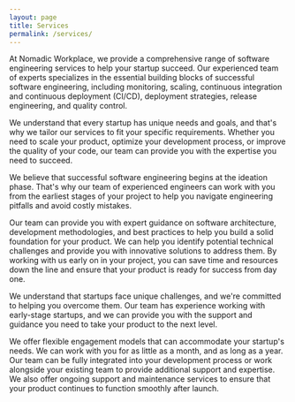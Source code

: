 ```yaml
---
layout: page
title: Services
permalink: /services/
---
```

At Nomadic Workplace, we provide a comprehensive range of software engineering services to help your startup succeed. Our experienced team of experts specializes in the essential building blocks of successful software engineering, including monitoring, scaling, continuous integration and continuous deployment (CI/CD), deployment strategies, release engineering, and quality control.

We understand that every startup has unique needs and goals, and that's why we tailor our services to fit your specific requirements. Whether you need to scale your product, optimize your development process, or improve the quality of your code, our team can provide you with the expertise you need to succeed.

We believe that successful software engineering begins at the ideation phase. That's why our team of experienced engineers can work with you from the earliest stages of your project to help you navigate engineering pitfalls and avoid costly mistakes.

Our team can provide you with expert guidance on software architecture, development methodologies, and best practices to help you build a solid foundation for your product. We can help you identify potential technical challenges and provide you with innovative solutions to address them. By working with us early on in your project, you can save time and resources down the line and ensure that your product is ready for success from day one.

We understand that startups face unique challenges, and we're committed to helping you overcome them. Our team has experience working with early-stage startups, and we can provide you with the support and guidance you need to take your product to the next level.

We offer flexible engagement models that can accommodate your startup's needs. We can work with you for as little as a month, and as long as a year. Our team can be fully integrated into your development process or work alongside your existing team to provide additional support and expertise. We also offer ongoing support and maintenance services to ensure that your product continues to function smoothly after launch.
